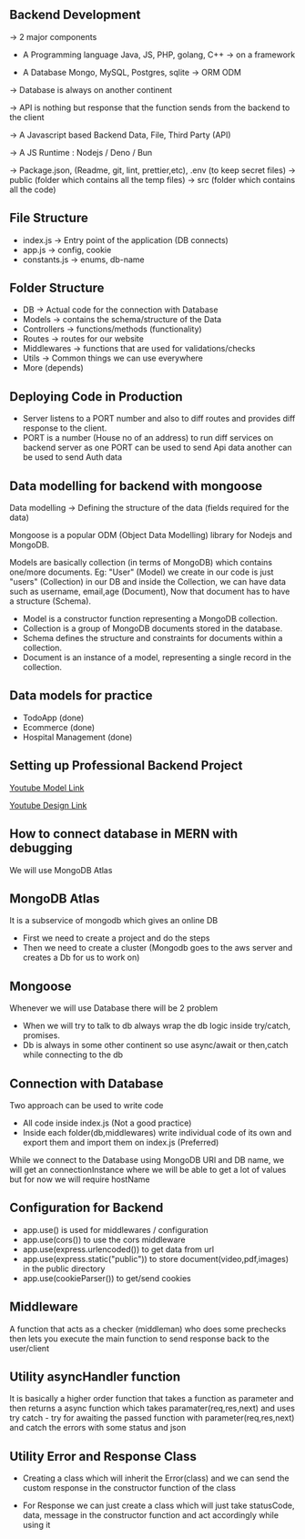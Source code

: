 ## Backend Development
-> 2 major components

- A Programming language
Java, JS, PHP, golang, C++ 
-> on a framework

- A Database
Mongo, MySQL, Postgres, sqlite
-> ORM ODM

-> Database is always on another continent

-> API is nothing but response that the function sends from the backend to the client

-> A Javascript based Backend
Data, File, Third Party (API)

-> A JS Runtime : Nodejs / Deno / Bun

-> Package.json, (Readme, git, lint, prettier,etc), .env (to keep secret files)
-> public (folder which contains all the temp files)
-> src (folder which contains all the code)

File Structure
---------------
- index.js -> Entry point of the application (DB connects)
- app.js -> config, cookie
- constants.js -> enums, db-name

Folder Structure
-----------------
- DB -> Actual code for the connection with Database
- Models -> contains the schema/structure of the Data
- Controllers -> functions/methods (functionality)
- Routes -> routes for our website
- Middlewares -> functions that are used for validations/checks
- Utils -> Common things we can use everywhere
- More (depends)

## Deploying Code in Production
- Server listens to a PORT number and also to diff routes and provides diff response to the client.
- PORT is a number (House no of an address) to run diff services on backend server as one PORT can be used to send Api data another can be used to send Auth data

## Data modelling for backend with mongoose
Data modelling -> Defining the structure of the data (fields required for the data)

Mongoose is a popular ODM (Object Data Modelling) library for Nodejs and MongoDB.

Models are basically collection (in terms of MongoDB) which contains one/more documents. Eg: "User" (Model) we create in our code is just "users" (Collection) in our DB and inside the Collection, we can have data such as username, email,age (Document), Now that document has to have a structure (Schema).

- Model is a constructor function representing a MongoDB collection.
- Collection is a group of MongoDB documents stored in the database.
- Schema defines the structure and constraints for documents within a collection.
- Document is an instance of a model, representing a single record in the collection.


## Data models for practice
- TodoApp (done)
- Ecommerce (done)
- Hospital Management (done)

## Setting up Professional Backend Project
[Youtube Model Link](https://app.eraser.io/workspace/YtPqZ1VogxGy1jzIDkzj)

[Youtube Design Link](https://www.figma.com/file/shmxWL5FKRO5GNOPPopBg6/PLAY?type=design&mode=design&t=ndeoSp2w6ZrnCro2-0)

## How to connect database in MERN with debugging
We will use MongoDB Atlas

## MongoDB Atlas
It is a subservice of mongodb which gives an online DB

- First we need to create a project and do the steps
- Then we need to create a cluster (Mongodb goes to the aws server and creates a Db for us to work on)

## Mongoose
Whenever we will use Database there will be 2 problem

- When we will try to talk to db always wrap the db logic inside try/catch, promises.
- Db is always in some other continent so use async/await or then,catch while connecting to the db

## Connection with Database
Two approach can be used to write code

- All code inside index.js (Not a good practice)
- Inside each folder(db,middlewares) write individual code of its own and export them and import them on index.js (Preferred)

While we connect to the Database using MongoDB URI and DB name, we will get an connectionInstance where we will be able to get a lot of values but for now we will require hostName

## Configuration for Backend
- app.use() is used for middlewares / configuration
- app.use(cors()) to use the cors middleware 
- app.use(express.urlencoded()) to get data from url
- app.use(express.static("public")) to store document(video,pdf,images) in the public directory
- app.use(cookieParser()) to get/send cookies

## Middleware
A function that acts as a checker (middleman) who does some prechecks then lets you execute the main function to send response back to the user/client

## Utility asyncHandler function
It is basically a higher order function that takes a function as parameter and then returns a async function which takes paramater(req,res,next) and uses try catch - try for awaiting the passed function with parameter(req,res,next) and catch the errors with some status and json

## Utility Error and Response Class
- Creating a class which will inherit the Error(class) and we can send the custom response in the constructor function of the class

- For Response we can just create a class which will just take statusCode, data, message in the constructor function and act accordingly while using it